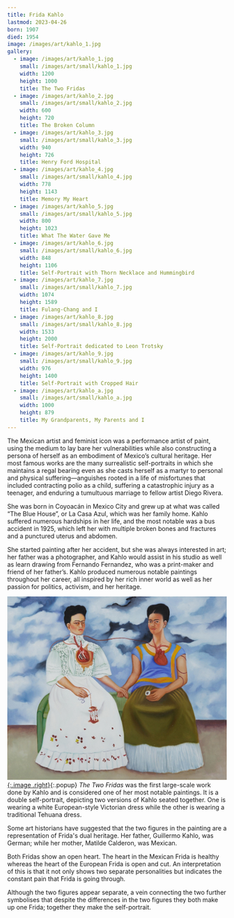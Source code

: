 ```yaml
---
title: Frida Kahlo
lastmod: 2023-04-26
born: 1907
died: 1954
image: /images/art/kahlo_1.jpg
gallery:
  - image: /images/art/kahlo_1.jpg
    small: /images/art/small/kahlo_1.jpg
    width: 1200
    height: 1000
    title: The Two Fridas
  - image: /images/art/kahlo_2.jpg
    small: /images/art/small/kahlo_2.jpg
    width: 600
    height: 720
    title: The Broken Column
  - image: /images/art/kahlo_3.jpg
    small: /images/art/small/kahlo_3.jpg
    width: 940
    height: 726
    title: Henry Ford Hospital
  - image: /images/art/kahlo_4.jpg
    small: /images/art/small/kahlo_4.jpg
    width: 778
    height: 1143
    title: Memory My Heart
  - image: /images/art/kahlo_5.jpg
    small: /images/art/small/kahlo_5.jpg
    width: 800
    height: 1023
    title: What The Water Gave Me
  - image: /images/art/kahlo_6.jpg
    small: /images/art/small/kahlo_6.jpg
    width: 848
    height: 1106
    title: Self-Portrait with Thorn Necklace and Hummingbird
  - image: /images/art/kahlo_7.jpg
    small: /images/art/small/kahlo_7.jpg
    width: 1074
    height: 1589
    title: Fulang-Chang and I
  - image: /images/art/kahlo_8.jpg
    small: /images/art/small/kahlo_8.jpg
    width: 1533
    height: 2000
    title: Self-Portrait dedicated to Leon Trotsky
  - image: /images/art/kahlo_9.jpg
    small: /images/art/small/kahlo_9.jpg
    width: 976
    height: 1400
    title: Self-Portrait with Cropped Hair
  - image: /images/art/kahlo_a.jpg
    small: /images/art/small/kahlo_a.jpg
    width: 1000
    height: 879
    title: My Grandparents, My Parents and I
---
```


The Mexican artist and feminist icon was a performance artist of paint, using
the medium to lay bare her vulnerabilities while also constructing a persona of
herself as an embodiment of Mexico’s cultural heritage. Her most famous works
are the many surrealistic self-portraits in which she maintains a regal bearing
even as she casts herself as a martyr to personal and physical
suffering—anguishes rooted in a life of misfortunes that included contracting
polio as a child, suffering a catastrophic injury as a teenager, and enduring a
tumultuous marriage to fellow artist Diego Rivera.

She was born in Coyoacán in Mexico City and grew up at what was called “The
Blue House”, or La Casa Azul, which was her family home. Kahlo suffered
numerous hardships in her life, and the most notable was a bus accident in
1925, which left her with multiple broken bones and fractures and a punctured
uterus and abdomen.

She started painting after her accident, but she was always interested in art;
her father was a photographer, and Kahlo would assist in his studio as well as
learn drawing from Fernando Fernandez, who was a print-maker and friend of her
father’s. Kahlo produced numerous notable paintings throughout her career, all
inspired by her rich inner world as well as her passion for politics, activism,
and her heritage.

[![The Two Fridas](/images/art/kahlo_1.jpg){:.image .right}](/images/art/kahlo_1.jpg){:.popup}
_The Two Fridas_ was the first large-scale work done by Kahlo and is considered
one of her most notable paintings. It is a double self-portrait, depicting two
versions of Kahlo seated together. One is wearing a white European-style
Victorian dress while the other is wearing a traditional Tehuana dress.

Some art historians have suggested that the two figures in the painting are a
representation of Frida's dual heritage. Her father, Guillermo Kahlo, was
German; while her mother, Matilde Calderon, was Mexican.

Both Fridas show an open heart. The heart in the Mexican Frida is healthy
whereas the heart of the European Frida is open and cut. An interpretation of
this is that it not only shows two separate personalities but indicates the
constant pain that Frida is going through.

Although the two figures appear separate, a vein connecting the two further
symbolises that despite the differences in the two figures they both make up
one Frida; together they make the self-portrait.
